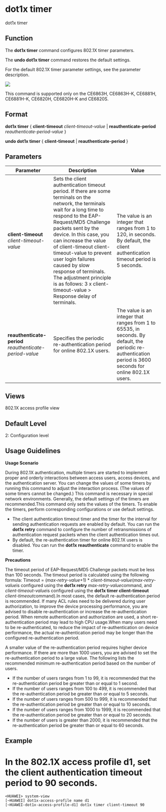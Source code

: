 dot1x timer
===========

dot1x timer

Function
--------



The **dot1x timer** command configures 802.1X timer parameters.

The **undo dot1x timer** command restores the default settings.



For the default 802.1X timer parameter settings, see the parameter description.

![](../public_sys-resources/note_3.0-en-us.png) 

This command is supported only on the CE6863H, CE6863H-K, CE6881H, CE6881H-K, CE6820H, CE6820H-K and CE6820S.



Format
------

**dot1x timer** { **client-timeout** *client-timeout-value* | **reauthenticate-period** *reauthenticate-period-value* }

**undo dot1x timer** { **client-timeout** | **reauthenticate-period** }


Parameters
----------

| Parameter | Description | Value |
| --- | --- | --- |
| **client-timeout** *client-timeout-value* | Sets the client authentication timeout period.  If there are some terminals on the network, the terminals wait for a long time to respond to the EAP-Request/MD5 Challenge packets sent by the device. In this case, you can increase the value of client-timeout client-timeout-value to prevent user login failures caused by slow response of terminals. The adjustment principle is as follows: 3 x client-timeout-value > Response delay of terminals. | The value is an integer that ranges from 1 to 120, in seconds.  By default, the client authentication timeout period is 5 seconds. |
| **reauthenticate-period** *reauthenticate-period-value* | Specifies the periodic re-authentication period for online 802.1X users. | The value is an integer that ranges from 1 to 65535, in seconds.  By default, the periodic re-authentication period is 3600 seconds for online 802.1X users. |



Views
-----

802.1X access profile view


Default Level
-------------

2: Configuration level


Usage Guidelines
----------------

**Usage Scenario**

During 802.1X authentication, multiple timers are started to implement proper and orderly interactions between access users, access devices, and the authentication server. You can change the values of some timers by running this command to adjust the interaction process. (The values of some timers cannot be changed.) This command is necessary in special network environments. Generally, the default settings of the timers are recommended.This command only sets the values of the timers. To enable the timers, perform corresponding configurations or use default settings.

* The client authentication timeout timer and the timer for the interval for sending authentication requests are enabled by default. You can run the **dot1x retry** command to configure the number of retransmissions of authentication request packets when the client authentication times out.
* By default, the re-authentication timer for online 802.1X users is disabled. You can run the **dot1x reauthenticate** command to enable the timer.

**Precautions**

The timeout period of EAP-Request/MD5 Challenge packets must be less than 100 seconds. The timeout period is calculated using the following formula: Timeout = (*max-retry-value*+1) \* *client-timeout-value*(*max-retry-value*is configured using the **dot1x retry** *max-retry-value*command, and *client-timeout-value*is configured using the **dot1x timer client-timeout** *client-timeout*command).In most cases, the default re-authentication period is recommended. If many ACL rules need to be delivered during user authorization, to improve the device processing performance, you are advised to disable re-authentication or increase the re-authentication period. When remote authentication and authorization are used, a short re-authentication period may lead to high CPU usage.When many users need to be re-authenticated, to reduce the impact of re-authentication on device performance, the actual re-authentication period may be longer than the configured re-authentication period.

A smaller value of the re-authentication period requires higher device performance. If there are more than 1000 users, you are advised to set the re-authentication period to a large value. The following lists the recommended minimum re-authentication period based on the number of users.

* If the number of users ranges from 1 to 99, it is recommended that the re-authentication period be greater than or equal to 1 second.
* If the number of users ranges from 100 to 499, it is recommended that the re-authentication period be greater than or equal to 5 seconds.
* If the number of users ranges from 500 to 999, it is recommended that the re-authentication period be greater than or equal to 10 seconds.
* If the number of users ranges from 1000 to 1999, it is recommended that the re-authentication period be greater than or equal to 20 seconds.
* If the number of users is greater than 2000, it is recommended that the re-authentication period be greater than or equal to 60 seconds.

Example
-------

# In the 802.1X access profile d1, set the client authentication timeout period to 90 seconds.
```
<HUAWEI> system-view
[~HUAWEI] dot1x-access-profile name d1
[~HUAWEI-dot1x-access-profile-d1] dot1x timer client-timeout 90

```